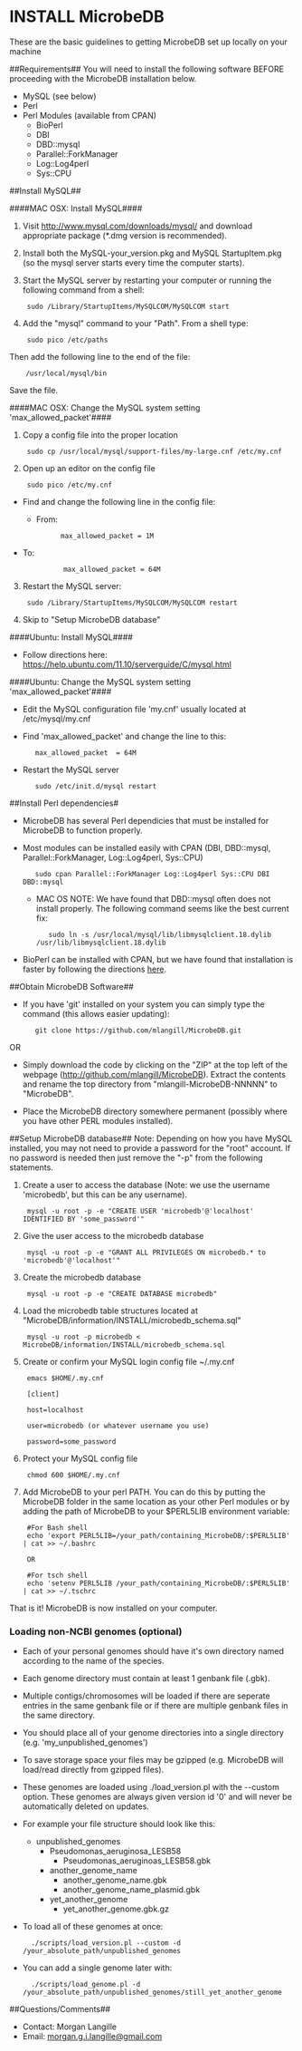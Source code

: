 INSTALL MicrobeDB
=
These are the basic guidelines to getting MicrobeDB set up locally on your machine

##Requirements##
You will need to install the following software BEFORE proceeding with the MicrobeDB installation below. 

* MySQL (see below)
* Perl
* Perl Modules (available from CPAN)
    * BioPerl
    * DBI
    * DBD::mysql
    * Parallel::ForkManager
    * Log::Log4perl
    * Sys::CPU

##Install MySQL##

####MAC OSX: Install MySQL####
1. Visit http://www.mysql.com/downloads/mysql/ and download appropriate package (*.dmg version is recommended).

2. Install both the MySQL-your_version.pkg and MySQL StartupItem.pkg (so the mysql server starts every time the computer starts). 

3. Start the MySQL server by restarting your computer or running the following command from a shell:

        sudo /Library/StartupItems/MySQLCOM/MySQLCOM start

4. Add the "mysql" command to your "Path". From a shell type:
    
        sudo pico /etc/paths

Then add the following line to the end of the file:

        /usr/local/mysql/bin

Save the file.

####MAC OSX: Change the MySQL system setting 'max_allowed_packet'####

1. Copy a config file into the proper location

        sudo cp /usr/local/mysql/support-files/my-large.cnf /etc/my.cnf

2. Open up an editor on the config file

        sudo pico /etc/my.cnf

* Find and change the following line in the config file:
    * From:

                max_allowed_packet = 1M

* To:

                max_allowed_packet = 64M

3. Restart the MySQL server:

        sudo /Library/StartupItems/MySQLCOM/MySQLCOM restart

4. Skip to "Setup MicrobeDB database"

####Ubuntu: Install MySQL####
* Follow directions here: https://help.ubuntu.com/11.10/serverguide/C/mysql.html

####Ubuntu: Change the MySQL system setting 'max_allowed_packet'####

* Edit the MySQL configuration file 'my.cnf' usually located at /etc/mysql/my.cnf 

* Find 'max_allowed_packet' and change the line to this:

         max_allowed_packet  = 64M

* Restart the MySQL server 
  
         sudo /etc/init.d/mysql restart

##Install Perl dependencies#

* MicrobeDB has several Perl dependicies that must be installed for MicrobeDB to function properly.

* Most modules can be installed easily with CPAN (DBI, DBD::mysql, Parallel::ForkManager, Log::Log4perl, Sys::CPU)
    
	     sudo cpan Parallel::ForkManager Log::Log4perl Sys::CPU DBI DBD::mysql
	
    * MAC OS NOTE: We have found that DBD::mysql often does not install properly. The following command seems like the best current fix:

             sudo ln -s /usr/local/mysql/lib/libmysqlclient.18.dylib /usr/lib/libmysqlclient.18.dylib
	
* BioPerl can be installed with CPAN, but we have found that installation is faster by following the directions [here](http://www.bioperl.org/wiki/Installing_Bioperl_for_Unix#INSTALLING_BIOPERL_THE_EASY_WAY_USING_Build.PL).

##Obtain MicrobeDB Software##

* If you have 'git' installed on your system you can simply type the command (this allows easier updating):
         
         git clone https://github.com/mlangill/MicrobeDB.git

OR

* Simply download the code by clicking on the "ZIP" at the top left of the webpage (http://github.com/mlangill/MicrobeDB). Extract the contents and rename the top directory from "mlangill-MicrobeDB-NNNNN" to "MicrobeDB".

* Place the MicrobeDB directory somewhere permanent (possibly where you have other PERL modules installed).

##Setup MicrobeDB database##
Note: Depending on how you have MySQL installed, you may not need to provide a password for the "root" account. If no password is needed then just remove the "-p" from the following statements.  

1. Create a user to access the database (Note: we use the username 'microbedb', but this can be any username).

        mysql -u root -p -e "CREATE USER 'microbedb'@'localhost' IDENTIFIED BY 'some_password'"

2. Give the user access to the microbedb database

        mysql -u root -p -e "GRANT ALL PRIVILEGES ON microbedb.* to 'microbedb'@'localhost'"

2. Create the microbedb database

        mysql -u root -p -e "CREATE DATABASE microbedb"

3. Load the microbedb table structures located at "MicrobeDB/information/INSTALL/microbedb_schema.sql"

        mysql -u root -p microbedb < MicrobeDB/information/INSTALL/microbedb_schema.sql

4. Create or confirm your MySQL login config file ~/.my.cnf

        emacs $HOME/.my.cnf

        [client]

        host=localhost

        user=microbedb (or whatever username you use)

        password=some_password

5. Protect your MySQL config file

        chmod 600 $HOME/.my.cnf

6. Add MicrobeDB to your perl PATH. You can do this by putting the MicrobeDB folder in the same location as your other Perl modules or by adding the path of MicrobeDB to your $PERL5LIB environment variable:
        
        #For Bash shell 
        echo 'export PERL5LIB=/your_path/containing_MicrobeDB/:$PERL5LIB' | cat >> ~/.bashrc

        OR

        #For tsch shell
        echo 'setenv PERL5LIB /your_path/containing_MicrobeDB/:$PERL5LIB' | cat >> ~/.tschrc

That is it! MicrobeDB is now installed on your computer.


### Loading non-NCBI genomes (optional) ###
* Each of your personal genomes should have it's own directory named according to the name of the species. 

* Each genome directory must contain at least 1 genbank file (.gbk). 

* Multiple contigs/chromosomes will be loaded if there are seperate entries in the same genbank file or if there are multiple genbank files in the same directory. 

* You should place all of your genome directories into a single directory (e.g. 'my_unpublished_genomes')

* To save storage space your files may be gzipped (e.g. MicrobeDB will load/read directly from gzipped files). 

* These genomes are loaded using ./load_version.pl with the --custom option. These genomes are always given version id '0' and will never be automatically deleted on updates. 

* For example your file structure should look like this:

    * unpublished_genomes
        * Pseudomonas_aeruginosa_LESB58
            * Pseudomonas_aeruginoas_LESB58.gbk
        * another_genome_name
            * another_genome_name.gbk
            * another_genome_name_plasmid.gbk
        * yet_another_genome
            * yet_another_genome.gbk.gz

* To load all of these genomes at once:
  
        ./scripts/load_version.pl --custom -d /your_absolute_path/unpublished_genomes

* You can add a single genome later with:

        ./scripts/load_genome.pl -d /your_absolute_path/unpublished_genomes/still_yet_another_genome

##Questions/Comments##
* Contact: Morgan Langille
* Email: morgan.g.i.langille@gmail.com
